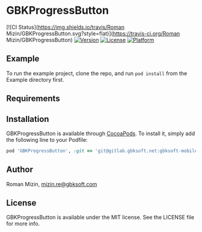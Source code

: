 # GBKProgressButton

[![CI Status](https://img.shields.io/travis/Roman Mizin/GBKProgressButton.svg?style=flat)](https://travis-ci.org/Roman Mizin/GBKProgressButton)
[![Version](https://img.shields.io/cocoapods/v/GBKProgressButton.svg?style=flat)](https://cocoapods.org/pods/GBKProgressButton)
[![License](https://img.shields.io/cocoapods/l/GBKProgressButton.svg?style=flat)](https://cocoapods.org/pods/GBKProgressButton)
[![Platform](https://img.shields.io/cocoapods/p/GBKProgressButton.svg?style=flat)](https://cocoapods.org/pods/GBKProgressButton)

## Example

To run the example project, clone the repo, and run `pod install` from the Example directory first.

## Requirements

## Installation

GBKProgressButton is available through [CocoaPods](https://cocoapods.org). To install
it, simply add the following line to your Podfile:

```ruby
pod 'GBKProgressButton', :git => 'git@gitlab.gbksoft.net:gbksoft-mobile-department/ios/gbkprogressbutton.git', :tag => '0.1.2'
```

## Author

Roman Mizin, mizin.re@gbksoft.com

## License

GBKProgressButton is available under the MIT license. See the LICENSE file for more info.
